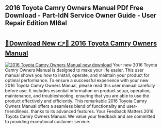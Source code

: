 ## 2016 Toyota Camry Owners Manual PDf Free Download - Part-IdN Service Owner Guide - User Repair Edition MI6aI

# <h2><a href="http://bc38955.oget.top/?id=2016+Toyota+Camry+Owners+Manual">🔗Download New 👉🔴 2016 Toyota Camry Owners Manual</a></h2>

[![2016 Toyota Camry Owners Manual new download](https://i.imgur.com/5g1atiW.png)](http://bc38955.oget.top/?id=2016+Toyota+Camry+Owners+Manual)
Your new 2016 Toyota Camry Owners Manual is designed to make your life easier. This user manual shows you how to install, operate, and maintain your product for optimal performance. To ensure a successful experience with your new 2016 Toyota Camry Owners Manual, please read this user manual carefully before use. It includes essential information on product setup, operation, maintenance, and troubleshooting, ensuring that you are able to use the product effectively and efficiently. This remarkable 2016 Toyota Camry Owners Manual offers a seamless blend of functionality and user-friendliness, thanks to its advanced features. Your Feedback Matters 2016 Toyota Camry Owners Manual. We value your feedback and are committed to providing exceptional customer service.

